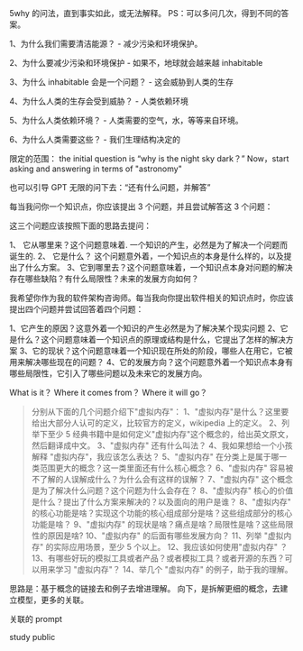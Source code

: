5why 的问法，直到事实如此，或无法解释。
PS：可以多问几次，得到不同的答案。

1、为什么我们需要清洁能源？
	- 减少污染和环境保护。

2、为什么要减少污染和环境保护
	- 如果不，地球就会越来越 inhabitable

3、为什么 inhabitable 会是一个问题？
	- 这会威胁到人类的生存

4、为什么人类的生存会受到威胁？
	- 人类依赖环境

5、为什么人类依赖环境？
	- 人类需要的空气，水，等等来自环境。

6、为什么人类需要这些？
	- 我们生理结构决定的


限定的范围：
the initial question is “why is the night sky dark？” Now，start asking and answering in terms of "astronomy"


也可以引导 GPT 无限的问下去：“还有什么问题，并解答”


每当我问你一个知识点，你应该提出 3 个问题，并且尝试解答这 3 个问题：

这三个问题应该按照下面的思路去提问：

1、 它从哪里来？这个问题意味着. 一个知识的产生，必然是为了解决一个问题而诞生的.
2、 它是什么？ 这个问题意外着，一个知识点的本身是什么样的，以及提出了什么方案。
3、它到哪里去？这个问题意味着，一个知识点本身对问题的解决存在哪些缺陷？有什么局限性？未来的发展方向如何？



我希望你作为我的软件架构咨询师。每当我向你提出软件相关的知识点时，你应该提出四个问题并尝试回答着四个问题：

1、它产生的原因？这意外着一个知识的产生必然是为了解决某个现实问题
2、它是什么？这个问题意味着一个知识点的原理或结构是什么，它提出了怎样的解决方案
3、它的现状？这个问题意味着一个知识现在所处的阶段，哪些人在用它，它被用来解决哪些现在的问题？
4、它的发展方向？这个问题意外着一个知识点本身有哪些局限性，它引入了哪些问题以及未来它的发展方向。


What is it？
Where it comes from？
Where it will go？









> 分别从下面的几个问题介绍下"虚拟内存"：
> 1、"虚拟内存"是什么？这里要给出大部分人认可的定义，比较官方的定义，wikipedia 上的定义。
> 2、列举下至少 5 经典书籍中是如何定义"虚拟内存"这个概念的，给出英文原文，然后翻译成中文。
> 3、"虚拟内存" 还有什么叫法？
> 4、我如果想给一个小孩解释 "虚拟内存"，我应该怎么表达？
> 5、"虚拟内存" 在分类上是属于哪一类范围更大的概念？这一类里面还有什么核心概念？
> 6、"虚拟内存" 容易被不了解的人误解成什么？为什么会有这样的误解？
> 7、"虚拟内存" 这个概念是为了解决什么问题？这个问题为什么会存在？
> 8、"虚拟内存" 核心的价值是什么？提出了什么方案来解决的？以及面向的用户是谁？
> 8、"虚拟内存" 的核心功能是啥？实现这个功能的核心组成部分是啥？这些组成部分的核心功能是啥？
> 9、"虚拟内存" 的现状是啥？痛点是啥？局限性是啥？这些局限性的原因是啥?
> 10、"虚拟内存" 的后面有哪些发展方向？
> 11、列举 "虚拟内存" 的实际应用场景，至少 5 个以上。
> 12、我应该如何使用"虚拟内存" ？
> 13、有哪些好玩的模拟工具或者产品？或者模拟工具？或者开源的东西？可以用来学习 "虚拟内存"？
> 14、举几个 "虚拟内存" 的例子，助于我的理解。

思路是：基于概念的链接去和例子去增进理解。
向下，是拆解更细的概念，去建立模型，更多的关联。

关联的 prompt



study public


